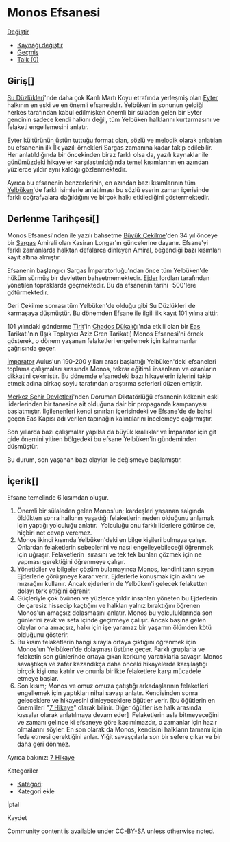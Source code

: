      

[](/tr/wiki/Monos_Efsanesi?veaction=edit)

# Monos Efsanesi

[](#articleComments)

[Değiştir](/tr/wiki/Monos_Efsanesi?veaction=edit)

-   [Kaynağı değiştir](/tr/wiki/Monos_Efsanesi?action=edit)
-   [Geçmiş](/tr/wiki/Monos_Efsanesi?action=history)
-   [Talk
    (0)](/tr/wiki/Tart%C4%B1%C5%9Fma:Monos_Efsanesi?action=edit&redlink=1)

## Giriş\[[](/tr/wiki/Monos_Efsanesi?veaction=edit&section=1)\]

[Su Düzlükleri](/tr/wiki/Su_D%C3%BCzl%C3%BCkleri)'nde daha çok Kanlı
Martı Koyu etrafında yerleşmiş olan [Eyter](/tr/wiki/Eyterliler)
halkının en eski ve en önemli efsanesidir. Yelbüken'in sonunun geldiği
herkes tarafından kabul edilmişken önemli bir süladen gelen bir Eyter
gencinin sadece kendi halkını değil, tüm Yelbüken halklarını
kurtarmasını ve felaketi engellemesini anlatır.

Eyter kültürünün üstün tuttuğu format olan, sözlü ve melodik olarak
anlatılan bu efsanenin ilk İlk yazılı örnekleri Sargas zamanına kadar
takip edilebilir. Her anlatıldığında bir öncekinden biraz farklı olsa
da, yazılı kaynaklar ile günümüzdeki hikayeler karşılaştırıldığında
temel kısımlarının en azından yüzlerce yıldır aynı kaldığı
gözlenmektedir.

Ayrıca bu efsanenin benzerlerinin, en azından bazı kısımlarının tüm
[Yelbüken](/tr/wiki/Yelb%C3%BCken)'de farklı isimlerle anlatılması bu
sözlü eserin zaman içerisinde farklı coğrafyalara dağıldığını ve birçok
halkı etkilediğini göstermektedir.

## Derlenme Tarihçesi\[[](/tr/wiki/Monos_Efsanesi?veaction=edit&section=2)\]

Monos Efsanesi'nden ile yazılı bahsetme [Büyük
Çekilme](/tr/wiki/B%C3%BCy%C3%BCk_B%C4%B1rakma)'den 34 yıl önceye bir
[Sargas](/tr/wiki/Sargas_%C4%B0mparatorlu%C4%9Fu) Amirali olan Kasiran
Longar'ın güncelerine dayanır. Efsane'yi farklı zamanlarda halktan
defalarca dinleyen Amiral, beğendiği bazı kısımları kayıt altına
almıştır.

Efsanenin başlangıcı Sargas İmparatorluğu'ndan önce tüm Yelbüken'de
hüküm sürmüş bir devletten bahsetmemektedir. [Ejder](/tr/wiki/Ejderha)
lordları tarafından yönetilen topraklarda geçmektedir. Bu da efsanenin
tarihi -500'lere götürmektedir.

Geri Çekilme sonrası tüm Yelbüken'de olduğu gibi Su Düzlükleri de
karmaşaya düşmüştür. Bu dönemden Efsane ile ilgili ilk kayıt 101 yılına
aittir.

101 yılındaki gönderme
[Tirit](/tr/wiki/Tirit_Krall%C4%B1%C4%9F%C4%B1)'in [Chados
Dükalığı](/tr/wiki/Chados_D%C3%BCkal%C4%B1%C4%9F%C4%B1)'nda etkili olan
bir [Eas](/tr/wiki/Eas) Tarikatı'nın (Işık Toplayıcı Aziz Gren Tarikatı)
Monos Efsanesi'ni örnek gösterek, o dönem yaşanan felaketleri engellemek
için kahramanlar çağrısında geçer.

[İmparator](/tr/wiki/Karnak_%C4%B0mparatoru) Aulus'un 190-200 yılları
arası başlattığı Yelbüken'deki efsaneleri toplama çalışmaları sırasında
Monos, tekrar eğitimli insanların ve ozanların dikkatini çekmiştir. Bu
dönemde efsanedeki bazı hikayelerin izlerini takip etmek adına birkaç
soylu tarafından araştırma seferleri düzenlemiştir.

[Merkez Şehir Devletleri](/tr/wiki/Merkez_%C5%9Eehir_Devletleri)'nden
Doruman Diktatörlüğü efsanenin kökenin eski liderlerinden bir tanesine
ait olduğuna dair bir propaganda kampanyası başlatmıştır. İlgilenenleri
kendi sınırları içerisindeki ve Efsane'de de bahsi geçen Eas Kapısı adı
verilen tapınağın kalıntılarını incelemeye çağırmıştır.

Son yıllarda bazı çalışmalar yapılsa da büyük krallıklar ve İmparator
için git gide önemini yitiren bölgedeki bu efsane Yelbüken'in
gündeminden düşmüştür.

Bu durum, son yaşanan bazı olaylar ile değişmeye başlamıştır.

## İçerik\[[](/tr/wiki/Monos_Efsanesi?veaction=edit&section=3)\]

Efsane temelinde 6 kısımdan oluşur.

1.  Önemli bir sülaleden gelen Monos'un; kardeşleri yaşanan salgında
    öldükten sonra halkının yaşadığı felaketlerin neden olduğunu anlamak
    için yaptığı yolculuğu anlatır.  Yolculuğu onu farklı liderlere
    götürse de, hiçbiri net cevap veremez.
2.  Monos ikinci kısımda Yelbüken'deki en bilge kişileri bulmaya
    çalışır. Onlardan felaketlerin sebeplerini ve nasıl
    engelleyebileceği öğrenmek için uğraşır. Felaketlerin  sırasını ve
    tek tek bunları çözmek için ne yapması gerektiğini öğrenmeye
    çalışır.
3.  Yöneticiler ve bilgeler çözüm bulamayınca Monos, kendini tanrı sayan
    Ejderlerle görüşmeye karar verir. Ejderlerle konuşmak için aklını ve
    mızrağını kullanır. Ancak ejderlerin de Yelbüken'i gelecek
    felaketten dolayı terk ettiğini öğrenir.
4.  Güçleriyle çok övünen ve yüzlerce yıldır insanları yöneten bu
    Ejderlerin de çaresiz hissedip kaçtığını ve halkları yalnız
    bıraktığını öğrenen Monos'un amaçsız dolaşmasını anlatır. Monos bu
    yolculuklarında son günlerini zevk ve sefa içinde geçirmeye çalışır.
    Ancak başına gelen olaylar ona amaçsız, halkı için işe yaramaz bir
    yaşamın ölümden kötü olduğunu gösterir.
5.  Bu kısım felaketlerin hangi sırayla ortaya çıktığını öğrenmek için
    Monos'un Yelbüken'de dolaşması üstüne geçer. Farklı gruplarla ve
    felaketin son günlerinde ortaya çıkan korkunç yaratıklarla savaşır.
    Monos savaştıkça ve zafer kazandıkça daha önceki hikayelerde
    karşılaştığı birçok kişi ona katılır ve onunla birlikte felaketlere
    karşı mücadele etmeye başlar.
6.  Son kısım; Monos ve omuz omuza çatıştığı arkadaşlarının felaketleri
    engellemek için yaptıkları nihai savaşı anlatır. Kendisinden sonra
    geleceklere ve hikayesini dinleyeceklere öğütler verir. \[bu
    öğütlerin en önemlileri "[7 Hikaye](/tr/wiki/Yedi_Hikaye)" olarak
    bilinir. Diğer öğütler ise halk arasında kıssalar olarak anlatılmaya
    devam eder\]  Felaketlerin asla bitmeyeceğini ve zamanı gelince ki
    efsaneye göre kaçınılmazdır, o zamanlar için hazır olmalarını
    söyler. En son olarak da Monos, kendisini halkların tamamı için feda
    etmesi gerektiğini anlar. Yiğit savaşçılarla son bir sefere çıkar ve
    bir daha geri dönmez.

Ayrıca bakınız: [7 Hikaye](/tr/wiki/Yedi_Hikaye)

Kategoriler

-   [Kategori](/tr/wiki/%C3%96zel:Kategoriler):
-   Kategori ekle

İptal

Kaydet

Community content is available under
[CC-BY-SA](https://www.fandom.com/licensing) unless otherwise noted.


